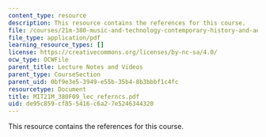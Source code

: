 ```yaml
---
content_type: resource
description: This resource contains the references for this course.
file: /courses/21m-380-music-and-technology-contemporary-history-and-aesthetics-fall-2009/de95c859cf855416c6a27e5246344320_MIT21M_380F09_lec_referncs.pdf
file_type: application/pdf
learning_resource_types: []
license: https://creativecommons.org/licenses/by-nc-sa/4.0/
ocw_type: OCWFile
parent_title: Lecture Notes and Videos
parent_type: CourseSection
parent_uid: 0bf9e3e5-3949-e55b-35b4-8b3bbbf1c4fc
resourcetype: Document
title: MIT21M_380F09_lec_referncs.pdf
uid: de95c859-cf85-5416-c6a2-7e5246344320
---
```

This resource contains the references for this course.